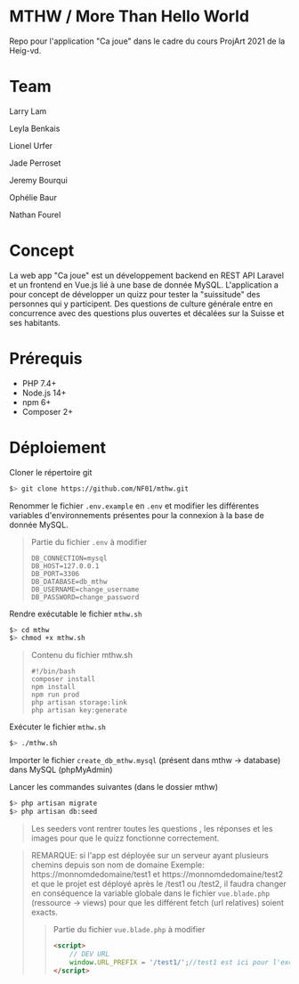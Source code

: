 # MTHW / More Than Hello World

Repo pour l'application "Ca joue" dans le cadre du cours ProjArt 2021 de la Heig-vd.

# Team

Larry Lam

Leyla Benkais

Lionel Urfer

Jade Perroset

Jeremy Bourqui

Ophélie Baur

Nathan Fourel

# Concept

La web app "Ca joue" est un développement backend en REST API Laravel et un frontend en Vue.js lié à une base de donnée MySQL. 
L'application a pour concept de développer un quizz pour tester la "suissitude" des personnes qui y participent. 
Des questions de culture générale entre en concurrence avec des questions plus ouvertes et décalées sur la Suisse et ses habitants.

# Prérequis

- PHP 7.4+
- Node.js 14+
- npm 6+
- Composer 2+

# Déploiement 

Cloner le répertoire git 

```bash
$> git clone https://github.com/NF01/mthw.git
```

Renommer le fichier `.env.example` en `.env` et modifier les différentes variables d'environnements présentes pour la connexion à la base de donnée MySQL. 

> Partie du fichier `.env`  à modifier
>
> ```
> DB_CONNECTION=mysql
> DB_HOST=127.0.0.1
> DB_PORT=3306
> DB_DATABASE=db_mthw
> DB_USERNAME=change_username
> DB_PASSWORD=change_password
> ```

Rendre exécutable le fichier `mthw.sh`

```bash
$> cd mthw
$> chmod +x mthw.sh
```

> Contenu du fichier mthw.sh
>
> ```
> #!/bin/bash
> composer install 
> npm install
> npm run prod
> php artisan storage:link
> php artisan key:generate
> ```

Exécuter le fichier `mthw.sh`

```bash
$> ./mthw.sh
```

Importer le fichier `create_db_mthw.mysql` (présent dans mthw -> database) dans MySQL (phpMyAdmin)

Lancer les commandes suivantes (dans le dossier mthw) 

```bash
$> php artisan migrate
$> php artisan db:seed 
```

> Les seeders vont rentrer toutes les questions , les réponses et les images pour que le quizz fonctionne correctement.

> REMARQUE: si l'app est déployée sur un serveur ayant plusieurs chemins depuis son nom de domaine 
> Exemple: https://monnomdedomaine/test1 et https://monnomdedomaine/test2 et que le projet est déployé après le /test1 ou /test2, il faudra changer en conséquence la variable globale dans le fichier `vue.blade.php` (ressource -> views) pour que les différent fetch (url relatives) soient exacts.
>
> > Partie du fichier `vue.blade.php`  à modifier
> >
> > ```html
> > <script>
> > 	// DEV URL
> >     window.URL_PREFIX = '/test1/';//test1 est ici pour l'exemple
> > </script>
> > ```



